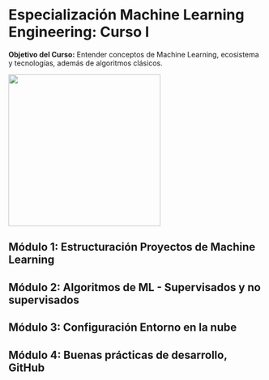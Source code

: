 
# Especialización Machine Learning Engineering: Curso I
**Objetivo del Curso:** Entender conceptos de Machine Learning, ecosistema y tecnologías, además de algoritmos clásicos.

<img src="https://ci3.googleusercontent.com/mail-sig/AIorK4zt6tOa3204Znd9u8YWMhVnZGy1TWuE7fovhJFzJFvFsfBrTb4F2vc6V99oNs0LODE1jmt1Nqo" width=300>


## Módulo 1: Estructuración Proyectos de Machine Learning
## Módulo 2: Algoritmos de ML - Supervisados y no supervisados
## Módulo 3: Configuración Entorno en la nube
## Módulo 4: Buenas prácticas de desarrollo, GitHub
